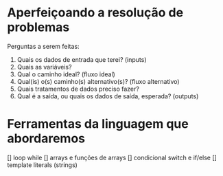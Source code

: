 # Aperfeiçoando a resolução de problemas

Perguntas a serem feitas:

1. Quais os dados de entrada que terei? (inputs)
2. Quais as variáveis?
3. Qual o caminho ideal? (fluxo ideal) 
4. Qual(is) o(s) caminho(s) alternativo(s)? (fluxo alternativo)
5. Quais tratamentos de dados preciso fazer?
6. Qual é a saída, ou quais os dados de saída, esperada? (outputs)



# Ferramentas da linguagem que abordaremos

[] loop while
[] arrays e funções de arrays
[] condicional switch e if/else
[] template literals (strings)